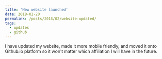 ```yaml
---
title: 'New website launched'
date: 2018-02-20
permalink: /posts/2018/02/website-updated/
tags:
  - updates
  - github
---
```

I have updated my website, made it more mobile friendly, and moved it onto Github.io platform so it won't matter which affiliation I will have in the future.
